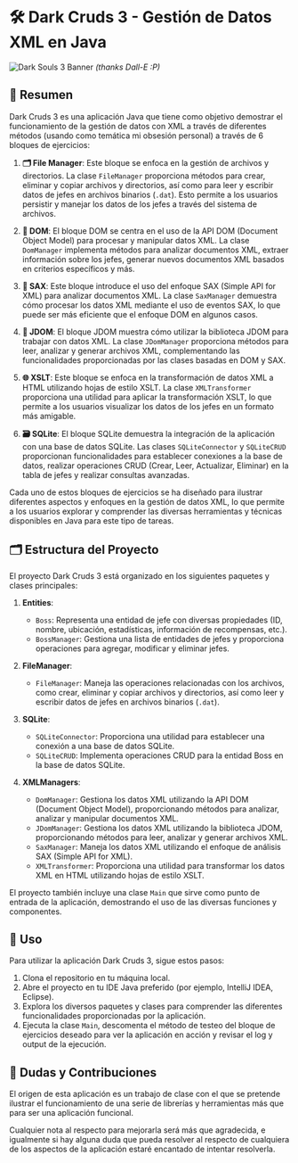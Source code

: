 # 🛠️ Dark Cruds 3 - Gestión de Datos XML en Java

![Dark Souls 3 Banner](resources/DALL·E%202024-11-29%2017.42.05.webp)
_(thanks Dall-E :P)_

## 📜 Resumen

Dark Cruds 3 es una aplicación Java que tiene como objetivo demostrar el funcionamiento de la gestión de datos con XML a través de diferentes métodos (usando como temática mi obsesión personal) a través de 6 bloques de ejercicios:

1. **🗂️ File Manager**: Este bloque se enfoca en la gestión de archivos y directorios. La clase `FileManager` proporciona métodos para crear, eliminar y copiar archivos y directorios, así como para leer y escribir datos de jefes en archivos binarios (`.dat`). Esto permite a los usuarios persistir y manejar los datos de los jefes a través del sistema de archivos.

2. **🌳 DOM**: El bloque DOM se centra en el uso de la API DOM (Document Object Model) para procesar y manipular datos XML. La clase `DomManager` implementa métodos para analizar documentos XML, extraer información sobre los jefes, generar nuevos documentos XML basados en criterios específicos y más.

3. **📜 SAX**: Este bloque introduce el uso del enfoque SAX (Simple API for XML) para analizar documentos XML. La clase `SaxManager` demuestra cómo procesar los datos XML mediante el uso de eventos SAX, lo que puede ser más eficiente que el enfoque DOM en algunos casos.

4. **🤖 JDOM**: El bloque JDOM muestra cómo utilizar la biblioteca JDOM para trabajar con datos XML. La clase `JDomManager` proporciona métodos para leer, analizar y generar archivos XML, complementando las funcionalidades proporcionadas por las clases basadas en DOM y SAX.

5. **🌐 XSLT**: Este bloque se enfoca en la transformación de datos XML a HTML utilizando hojas de estilo XSLT. La clase `XMLTransformer` proporciona una utilidad para aplicar la transformación XSLT, lo que permite a los usuarios visualizar los datos de los jefes en un formato más amigable.

6. **🗃️ SQLite**: El bloque SQLite demuestra la integración de la aplicación con una base de datos SQLite. Las clases `SQLiteConnector` y `SQLiteCRUD` proporcionan funcionalidades para establecer conexiones a la base de datos, realizar operaciones CRUD (Crear, Leer, Actualizar, Eliminar) en la tabla de jefes y realizar consultas avanzadas.

Cada uno de estos bloques de ejercicios se ha diseñado para ilustrar diferentes aspectos y enfoques en la gestión de datos XML, lo que permite a los usuarios explorar y comprender las diversas herramientas y técnicas disponibles en Java para este tipo de tareas.

## 🗂️ Estructura del Proyecto

El proyecto Dark Cruds 3 está organizado en los siguientes paquetes y clases principales:

1. **Entities**:
   - `Boss`: Representa una entidad de jefe con diversas propiedades (ID, nombre, ubicación, estadísticas, información de recompensas, etc.).
   - `BossManager`: Gestiona una lista de entidades de jefes y proporciona operaciones para agregar, modificar y eliminar jefes.

2. **FileManager**:
   - `FileManager`: Maneja las operaciones relacionadas con los archivos, como crear, eliminar y copiar archivos y directorios, así como leer y escribir datos de jefes en archivos binarios (`.dat`).

3. **SQLite**:
   - `SQLiteConnector`: Proporciona una utilidad para establecer una conexión a una base de datos SQLite.
   - `SQLiteCRUD`: Implementa operaciones CRUD para la entidad Boss en la base de datos SQLite.

4. **XMLManagers**:
   - `DomManager`: Gestiona los datos XML utilizando la API DOM (Document Object Model), proporcionando métodos para analizar, analizar y manipular documentos XML.
   - `JDomManager`: Gestiona los datos XML utilizando la biblioteca JDOM, proporcionando métodos para leer, analizar y generar archivos XML.
   - `SaxManager`: Maneja los datos XML utilizando el enfoque de análisis SAX (Simple API for XML).
   - `XMLTransformer`: Proporciona una utilidad para transformar los datos XML en HTML utilizando hojas de estilo XSLT.

El proyecto también incluye una clase `Main` que sirve como punto de entrada de la aplicación, demostrando el uso de las diversas funciones y componentes.

## 🚀 Uso

Para utilizar la aplicación Dark Cruds 3, sigue estos pasos:

1. Clona el repositorio en tu máquina local.
2. Abre el proyecto en tu IDE Java preferido (por ejemplo, IntelliJ IDEA, Eclipse).
3. Explora los diversos paquetes y clases para comprender las diferentes funcionalidades proporcionadas por la aplicación.
4. Ejecuta la clase `Main`, descomenta el método de testeo del bloque de ejercicios deseado para ver la aplicación en acción y revisar el log y output de la ejecución.

## 🤔 Dudas y Contribuciones

El origen de esta aplicación es un trabajo de clase con el que se pretende ilustrar el funcionamiento de una serie de librerías y herramientas más que para ser una aplicación funcional.

Cualquier nota al respecto para mejorarla será más que agradecida, e igualmente si hay alguna duda que pueda resolver al respecto de cualquiera de los aspectos de la aplicación estaré encantado de intentar resolverla.